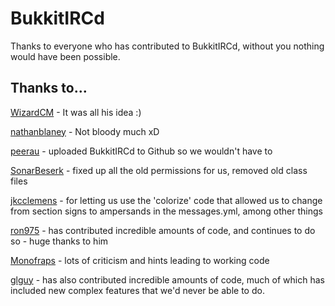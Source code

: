 # BukkitIRCd
Thanks to everyone who has contributed to BukkitIRCd, without you nothing would have been possible.

## Thanks to...
[WizardCM](https://github.com/WizardCM) - It was all his idea :)

[nathanblaney](https://github.com/nathanblaney) - Not bloody much xD

[peerau](https://github.com/peerau) - uploaded BukkitIRCd to Github so we wouldn't have to

[SonarBeserk](https://github.com/SonarBeserk/) - fixed up all the old permissions for us, removed old class files

[jkcclemens](https://github.com/jkcclemens) - for letting us use the 'colorize' code that allowed us to change from section signs to ampersands in the messages.yml, among other things

[ron975](https://github.com/ron975) - has contributed incredible amounts of code, and continues to do so - huge thanks to him

[Monofraps](https://github.com/Monofraps) - lots of criticism and hints leading to working code

[glguy](https://github.com/glguy) - has also contributed incredible amounts of code, much of which has included new complex features that we'd never be able to do.
